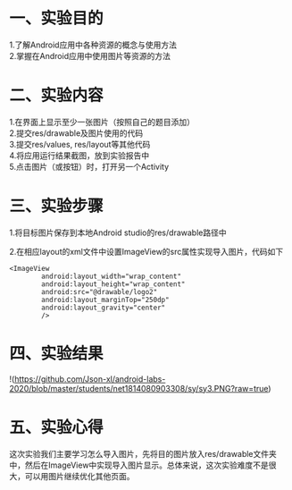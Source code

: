 # 一、实验目的
1.了解Android应用中各种资源的概念与使用方法  
2.掌握在Android应用中使用图片等资源的方法  
# 二、实验内容
1.在界面上显示至少一张图片（按照自己的题目添加）  
2.提交res/drawable及图片使用的代码  
3.提交res/values, res/layout等其他代码  
4.将应用运行结果截图，放到实验报告中  
5.点击图片（或按钮）时，打开另一个Activity
# 三、实验步骤
1.将目标图片保存到本地Android studio的res/drawable路径中  

2.在相应layout的xml文件中设置ImageView的src属性实现导入图片，代码如下

```
<ImageView
        android:layout_width="wrap_content"
        android:layout_height="wrap_content"
        android:src="@drawable/logo2"
        android:layout_marginTop="250dp"
        android:layout_gravity="center"
        />
```    
# 四、实验结果
!(https://github.com/Json-xl/android-labs-2020/blob/master/students/net1814080903308/sy/sy3.PNG?raw=true)

# 五、实验心得
这次实验我们主要学习怎么导入图片，先将目的图片放入res/drawable文件夹中，然后在ImageView中实现导入图片显示。总体来说，这次实验难度不是很大，可以用图片继续优化其他页面。
